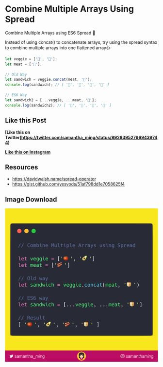 # Combine Multiple Arrays Using Spread

Combine Multiple Arrays using ES6 Spread ‬🤩

Instead of using concat() to concatenate arrays, try using the spread syntax to combine multiple arrays into one flattened array👍


```javascript
let veggie = ['🍅', '🥑'];
let meat = ['🥓'];

// Old Way 
let sandwich = veggie.concat(meat, '🍞');
console.log(sandwich); // [ '🍅', '🥑', '🥓', '🍞' ]

// ES6 Way
let sandwich2 = [...veggie, ...meat, '🍞'];
console.log(sandwich2); // [ '🍅', '🥑', '🥓', '🍞' ]
```

## Like this Post

**[Like this on Twitter]https://twitter.com/samantha_ming/status/992839527969439744)**

**[Like this on Instagram](https://www.instagram.com/p/BiaB6mAhc8R/?taken-by=samanthaming)**


## Resources

- https://davidwalsh.name/spread-operator
- https://gist.github.com/yesvods/51af798dd1e7058625f4


## Image Download

![Download](14-combine-multiple-arrays-using-spread.png)
